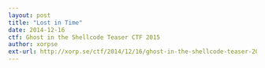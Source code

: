 ```yaml
---
layout: post
title: "Lost in Time"
date: 2014-12-16
ctf: Ghost in the Shellcode Teaser CTF 2015
author: xorpse
ext-url: http://xorp.se/ctf/2014/12/16/ghost-in-the-shellcode-teaser-2015-lost-to-time/
---
```

